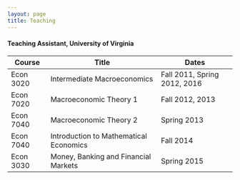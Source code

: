 ```yaml
---
layout: page
title: Teaching
---
```


#### Teaching Assistant, University of Virginia ####
| Course | Title | Dates |
|--------| ----- |------ |
|Econ 3020 | Intermediate Macroeconomics | Fall 2011, Spring 2012, 2016 |
|Econ 7020 | Macroeconomic Theory 1 | Fall 2012, 2013 |
|Econ 7040 | Macroeconomic Theory 2 | Spring 2013 |
|Econ 7040 | Introduction to Mathematical Economics | Fall 2014 |
|Econ 3030 | Money, Banking and Financial Markets | Spring 2015 |  


